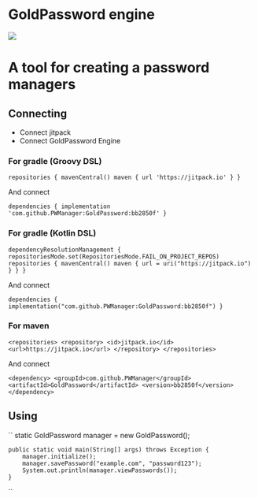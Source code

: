 # GoldPassword engine

[![](https://jitpack.io/v/PWManager/GoldPassword.svg)](https://jitpack.io/#PWManager/GoldPassword)

# A tool for creating a password managers

## Connecting

- Connect jitpack
- Connect GoldPassword Engine

### For gradle (Groovy DSL)
``
	repositories {
	    mavenCentral()
	    maven { url 'https://jitpack.io' }
	}
``

And connect

``
	dependencies {
	        implementation 'com.github.PWManager:GoldPassword:bb2850f'
	}
``

### For gradle (Kotlin DSL)

``
	dependencyResolutionManagement {
		repositoriesMode.set(RepositoriesMode.FAIL_ON_PROJECT_REPOS)
		repositories {
			mavenCentral()
			maven { url = uri("https://jitpack.io") }
		}
	}
``

And connect

``
	dependencies {
	        implementation("com.github.PWManager:GoldPassword:bb2850f")
	}
``

### For maven

``
	<repositories>
		<repository>
		    <id>jitpack.io</id>
		    <url>https://jitpack.io</url>
		</repository>
	</repositories>
``

And connect

``
	<dependency>
	    <groupId>com.github.PWManager</groupId>
	    <artifactId>GoldPassword</artifactId>
	    <version>bb2850f</version>
	</dependency>
``

## Using

``
    static GoldPassword manager = new GoldPassword();

    public static void main(String[] args) throws Exception {
        manager.initialize();
        manager.savePassword("example.com", "password123");
        System.out.println(manager.viewPasswords());
    }
``
